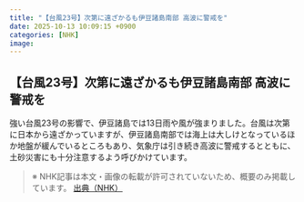 ```yaml
---
title: "【台風23号】次第に遠ざかるも伊豆諸島南部 高波に警戒を"
date: 2025-10-13 10:09:15 +0900
categories: [NHK]
image: 
---
```

## 【台風23号】次第に遠ざかるも伊豆諸島南部 高波に警戒を

強い台風23号の影響で、伊豆諸島では13日雨や風が強まりました。台風は次第に日本から遠ざかっていますが、伊豆諸島南部では海上は大しけとなっているほか地盤が緩んでいるところもあり、気象庁は引き続き高波に警戒するとともに、土砂災害にも十分注意するよう呼びかけています。

> ※ NHK記事は本文・画像の転載が許可されていないため、概要のみ掲載しています。
[出典（NHK）](http://www3.nhk.or.jp/news/html/20251013/k10014948171000.html)
